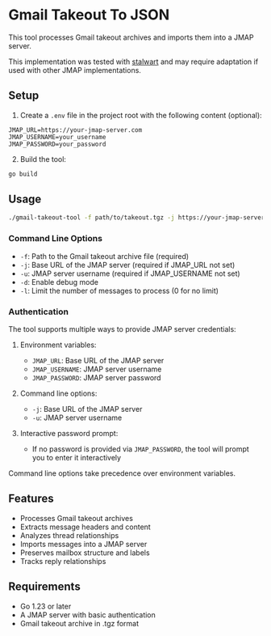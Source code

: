# Gmail Takeout To JSON

This tool processes Gmail takeout archives and imports them into a JMAP server.

This implementation was tested with [stalwart](https://stalw.art/) and may require adaptation if used
with other JMAP implementations.

## Setup

1. Create a `.env` file in the project root with the following content (optional):
```
JMAP_URL=https://your-jmap-server.com
JMAP_USERNAME=your_username
JMAP_PASSWORD=your_password
```

2. Build the tool:
```bash
go build
```

## Usage

```bash
./gmail-takeout-tool -f path/to/takeout.tgz -j https://your-jmap-server.com -u your_username
```

### Command Line Options

- `-f`: Path to the Gmail takeout archive file (required)
- `-j`: Base URL of the JMAP server (required if JMAP_URL not set)
- `-u`: JMAP server username (required if JMAP_USERNAME not set)
- `-d`: Enable debug mode
- `-l`: Limit the number of messages to process (0 for no limit)

### Authentication

The tool supports multiple ways to provide JMAP server credentials:

1. Environment variables:
   - `JMAP_URL`: Base URL of the JMAP server
   - `JMAP_USERNAME`: JMAP server username
   - `JMAP_PASSWORD`: JMAP server password

2. Command line options:
   - `-j`: Base URL of the JMAP server
   - `-u`: JMAP server username

3. Interactive password prompt:
   - If no password is provided via `JMAP_PASSWORD`, the tool will prompt you to enter it interactively

Command line options take precedence over environment variables.

## Features

- Processes Gmail takeout archives
- Extracts message headers and content
- Analyzes thread relationships
- Imports messages into a JMAP server
- Preserves mailbox structure and labels
- Tracks reply relationships

## Requirements

- Go 1.23 or later
- A JMAP server with basic authentication
- Gmail takeout archive in .tgz format 